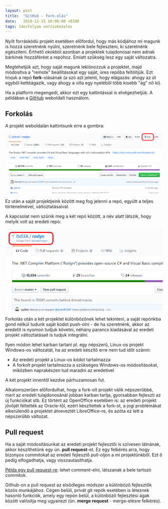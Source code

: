 ```yaml
---
layout: post
title:  "GitHub - fork-olás"
date:   2018-12-15 10:00:00 +0100
tags: 14evfolyam verziokezeles
---
```


Nyílt forráskódú projekt esetében előfordul, hogy más kódjához mi magunk is hozzá szeretnénk nyúlni, szeretnénk bele fejleszteni, ki szeretnénk egészíteni.
Érthető okokból azonban a projektek tulajdonosai nem adnak bárkinek hozzáférést a repóhoz. Emiatt szükség lesz egy saját változatra.

Megtehetjük azt, hogy saját magunk leklónozzuk a projektet, majd módosítva a "remote" beállításokat egy saját, üres repóba feltöltjük.
Ezt hívjuk a repó **fork**-olásának (a szó azt jelenti, hogy elágazás: ahogy az út egyből kettéágazik, vagy ahogy a villa egy nyeléből több kisebb "ág" nő ki).

Ha a platform megengedi, akkor ezt egy kattintással is elvégezhetjük. A példában a [GitHub](https://github.com) weboldalt használom.

## Forkolás

A projekt weboldalán kattintsunk erre a gombra:

![Fork](/assets/img/github_fork.png)

Ez után a saját projektjeink között meg fog jelenni a repó, együtt a teljes történelmével, változtatásaival.

A kapcsolat nem szűnik meg a két repó között, a név alatt látszik, hogy melyik volt az eredeti repó:

![Fork-olt projekt](/assets/img/github_forked.png)

Forkolás után a két projektet különbözőnek lehet tekinteni, a saját repónkba gond nélkül tudunk saját kódot push-olni - de ha szeretnénk, akkor az eredetit is nyomon tudjuk követni, néhány parancs kiadásával az eredeti projekt változtatásait is tudjuk integrálni.

Ilyen módon lehet karban tartani pl. egy népszerű, Linux-os projekt Windows-os változatát, ha az eredeti készítő erre nem tud időt szánni:

* Az eredeti projekt a Linux-os kódot tartalmazza
* A forkolt projekt tartalmazza a szükséges Windows-os módosításokat, miközben naprakészen tud maradni az eredetivel

A két projekt innentől kezdve párhuzamosan fut.

Alkalomszerűen előfordulhat, hogy a fork-olt projekt válik népszerűbbé, mert az eredeti tulajdonosánál jobban karban tartja, gyorsabban fejleszti az új funkciókat stb. Ez történt az OpenOffice esetében is: az eredeti projekt jövőjét féltették az Oracle-től, ezért készítettek a fork-ot, a jogi problémákat elkerülendő a projektet átneveztét LibreOffice-re, és azóta ez lett a népszerűbb változat.

## Pull request

Ha a saját módosításunkat az eredeti projekt fejlesztői is szívesen látnának, akkor készíthetünk egy ún. **pull request**-et. Ez egy felkérés arra, hogy bizonyos commitokat az eredeti fejlesztő pull-oljon a mi projektünkből. Ezt ő pedig elfogadhatja, vagy visszautasíthatja.

[Példa egy pull request-re](https://github.com/dotnet/roslyn/pull/31801): lehet comment-elni, látszanak a bele tartozó commitok.

Github-on a pull request az elsődleges módszer a különböző fejlesztők közös munkájához. Cégen belüli, privát git repók esetében is léteznek hasonló funkciók, amely egy repón belül, a különböző fejlesztési ágak között valósítja meg ugyanezt (ún. **merge request** - merge-elésre felkérés).
